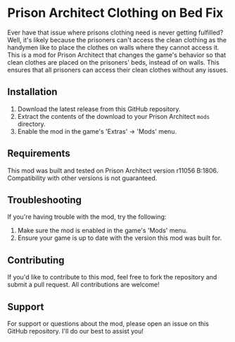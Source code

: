 # Prison Architect Clothing on Bed Fix

Ever have that issue where prisons clothing need is never getting fulfilled? Well, it's likely because the prisoners can't access the clean clothing as the handymen like to place the clothes on walls where they cannot access it. This is a mod for Prison Architect that changes the game's behavior so that clean clothes are placed on the prisoners' beds, instead of on walls. This ensures that all prisoners can access their clean clothes without any issues.

## Installation

1. Download the latest release from this GitHub repository.
2. Extract the contents of the download to your Prison Architect `mods` directory.
3. Enable the mod in the game's 'Extras' -> 'Mods' menu.

## Requirements

This mod was built and tested on Prison Architect version r11056 B:1806. Compatibility with other versions is not guaranteed.

## Troubleshooting

If you're having trouble with the mod, try the following:

1. Make sure the mod is enabled in the game's 'Mods' menu.
2. Ensure your game is up to date with the version this mod was built for.

## Contributing

If you'd like to contribute to this mod, feel free to fork the repository and submit a pull request. All contributions are welcome!

## Support

For support or questions about the mod, please open an issue on this GitHub repository. I'll do our best to assist you!
